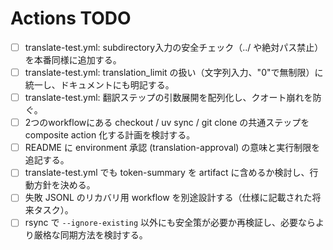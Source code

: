 # Actions TODO

- [ ] translate-test.yml: subdirectory入力の安全チェック（../ や絶対パス禁止）を本番同様に追加する。
- [ ] translate-test.yml: translation_limit の扱い（文字列入力、"0"で無制限）に統一し、ドキュメントにも明記する。
- [ ] translate-test.yml: 翻訳ステップの引数展開を配列化し、クオート崩れを防ぐ。
- [ ] 2つのworkflowにある checkout / uv sync / git clone の共通ステップを composite action 化する計画を検討する。
- [ ] README に environment 承認 (translation-approval) の意味と実行制限を追記する。
- [ ] translate-test.yml でも token-summary を artifact に含めるか検討し、行動方針を決める。
- [ ] 失敗 JSONL のリカバリ用 workflow を別途設計する（仕様に記載された将来タスク）。
- [ ] rsync で `--ignore-existing` 以外にも安全策が必要か再検証し、必要ならより厳格な同期方法を検討する。
